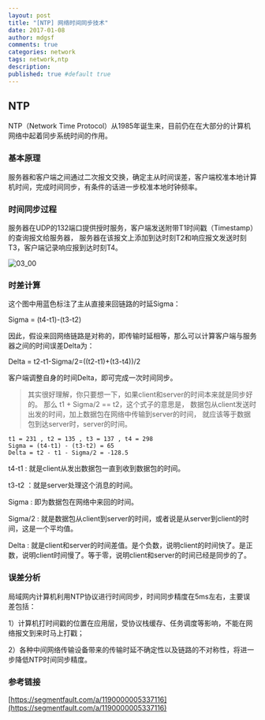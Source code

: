 ```yaml
---
layout: post
title: "[NTP] 网络时间同步技术"
date: 2017-01-08
author: mdgsf
comments: true
categories: network
tags: network,ntp
description:
published: true #default true
---
```


## NTP

NTP（Network Time Protocol）从1985年诞生来，目前仍在在大部分的计算机网络中起着同步系统时间的作用。


### 基本原理

服务器和客户端之间通过二次报文交换，确定主从时间误差，客户端校准本地计算机时间，完成时间同步，有条件的话进一步校准本地时钟频率。

### 时间同步过程

服务器在UDP的132端口提供授时服务，客户端发送附带T1时间戳（Timestamp）的查询报文给服务器，
服务器在该报文上添加到达时刻T2和响应报文发送时刻T3，客户端记录响应报到达时刻T4。

<img src="{{ site.url }}/images/2017/01/03_00.png" alt="03_00" />


### 时差计算

这个图中用蓝色标注了主从直接来回链路的时延Sigma：

Sigma = (t4-t1)-(t3-t2)

因此，假设来回网络链路是对称的，即传输时延相等，那么可以计算客户端与服务器之间的时间误差Delta为：

Delta = t2-t1-Sigma/2=((t2-t1)+(t3-t4))/2

客户端调整自身的时间Delta，即可完成一次时间同步。


> 其实很好理解，你只要想一下，如果client和server的时间本来就是同步好的。
> 那么 t1 + Sigma/2 == t2，这个式子的意思是，
> 数据包从client发送时出发的时间，加上数据包在网络中传输到server的时间，
> 就应该等于数据包到达server时，server的时间。

```
t1 = 231 , t2 = 135 , t3 = 137 , t4 = 298
Sigma = (t4-t1) - (t3-t2) = 65
Delta = t2 - t1 - Sigma/2 = -128.5
```

t4-t1 : 就是client从发出数据包一直到收到数据包的时间。

t3-t2 ：就是server处理这个消息的时间。

Sigma : 即为数据包在网络中来回的时间。

Sigma/2 : 就是数据包从client到server的时间，或者说是从server到client的时间，这是一个平均值。

Delta : 就是client和server的时间差值。是个负数，说明client的时间快了。是正数，说明client时间慢了。等于零，说明client和server的时间已经是同步的了。



### 误差分析

局域网内计算机利用NTP协议进行时间同步，时间同步精度在5ms左右，主要误差包括：

1）计算机打时间戳的位置在应用层，受协议栈缓存、任务调度等影响，不能在网络报文到来时马上打戳；

2）各种中间网络传输设备带来的传输时延不确定性以及链路的不对称性，将进一步降低NTP时间同步精度。



### 参考链接

[https://segmentfault.com/a/1190000005337116](https://segmentfault.com/a/1190000005337116)





